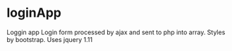 # loginApp
Loggin app
Login form processed by ajax and sent to php into array.
Styles by bootstrap.
Uses jquery 1.11
